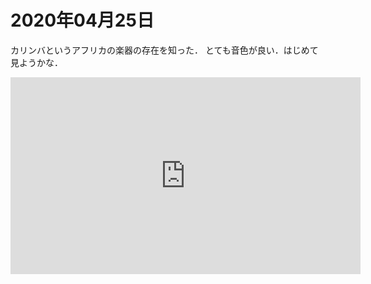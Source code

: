 # 2020年04月25日 


カリンバというアフリカの楽器の存在を知った．
とても音色が良い．はじめて見ようかな．


<iframe width="560" height="315" src="https://www.youtube.com/embed/OyOUaDy9_LU" frameborder="0" allow="accelerometer; autoplay; encrypted-media; gyroscope; picture-in-picture" allowfullscreen></iframe>


